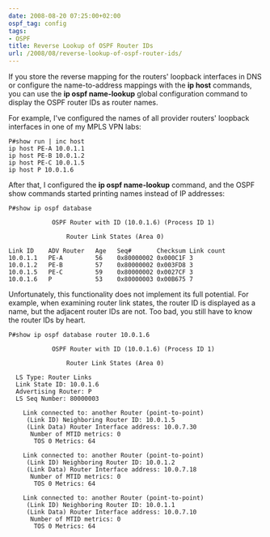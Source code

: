 ```yaml
---
date: 2008-08-20 07:25:00+02:00
ospf_tag: config
tags:
- OSPF
title: Reverse Lookup of OSPF Router IDs
url: /2008/08/reverse-lookup-of-ospf-router-ids/
---
```

If you store the reverse mapping for the routers' loopback interfaces in DNS or configure the name-to-address mappings with the **ip host** commands, you can use the **ip ospf name-lookup** global configuration command to display the OSPF router IDs as router names.
<!--more-->
For example, I've configured the names of all provider routers' loopback interfaces in one of my MPLS VPN labs:

``` code
P#show run | inc host
ip host PE-A 10.0.1.1
ip host PE-B 10.0.1.2
ip host PE-C 10.0.1.5
ip host P 10.0.1.6
```

After that, I configured the **ip ospf name-lookup** command, and the OSPF show commands started printing names instead of IP addresses:

``` code
P#show ip ospf database

            OSPF Router with ID (10.0.1.6) (Process ID 1)

                Router Link States (Area 0)

Link ID    ADV Router   Age   Seq#       Checksum Link count
10.0.1.1   PE-A         56    0x80000002 0x000C1F 3
10.0.1.2   PE-B         57    0x80000002 0x003FD8 3
10.0.1.5   PE-C         59    0x80000002 0x0027CF 3
10.0.1.6   P            53    0x80000003 0x00B675 7
```

Unfortunately, this functionality does not implement its full potential. For example, when examining router link states, the router ID is displayed as a name, but the adjacent router IDs are not. Too bad, you still have to know the router IDs by heart.

``` code
P#show ip ospf database router 10.0.1.6

            OSPF Router with ID (10.0.1.6) (Process ID 1)

                Router Link States (Area 0)

  LS Type: Router Links
  Link State ID: 10.0.1.6
  Advertising Router: P
  LS Seq Number: 80000003

    Link connected to: another Router (point-to-point)
     (Link ID) Neighboring Router ID: 10.0.1.5
     (Link Data) Router Interface address: 10.0.7.30
      Number of MTID metrics: 0
       TOS 0 Metrics: 64

    Link connected to: another Router (point-to-point)
     (Link ID) Neighboring Router ID: 10.0.1.2
     (Link Data) Router Interface address: 10.0.7.18
      Number of MTID metrics: 0
       TOS 0 Metrics: 64

    Link connected to: another Router (point-to-point)
     (Link ID) Neighboring Router ID: 10.0.1.1
     (Link Data) Router Interface address: 10.0.7.10
      Number of MTID metrics: 0
       TOS 0 Metrics: 64 
```

